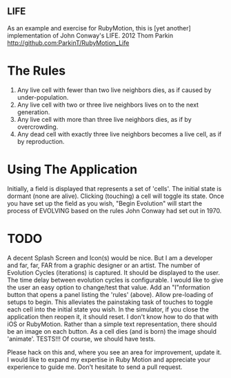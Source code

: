 LIFE
----

As an example and exercise for RubyMotion, this is [yet another] implementation of John Conway's LIFE.
2012 Thom Parkin   http://github.com:ParkinT/RubyMotion_Life

The Rules
=========

1. Any live cell with fewer than two live neighbors dies, as if caused by under-population.
2. Any live cell with two or three live neighbors lives on to the next generation.
3. Any live cell with more than three live neighbors dies, as if by overcrowding.
4. Any dead cell with exactly three live neighbors becomes a live cell, as if by reproduction.

Using The Application
=====================

Initially, a field is displayed that represents a set of 'cells'.  The initial state is dormant (none are alive).
Clicking (touching) a cell will toggle its state.
Once you have set up the field as you wish, "Begin Evolution" will start the process of EVOLVING based on the rules John Conway had set out in 1970.

TODO
====
A decent Splash Screen and Icon(s) would be nice.  But I am a developer and far, far, FAR from a graphic designer or an artist.
The number of Evolution Cycles (iterations) is captured.  It should be displayed to the user.
The time delay between evolution cycles is configurable.  I would like to give the user an easy option to change/test that value.
Add an "I"nformation button that opens a panel listing the 'rules' (above).
Allow pre-loading of setups to begin.  This alleviates the painstaking task of touches to toggle each cell into the initial state you wish.
In the simulator, if you close the application then reopen it, it should reset.  I don't know how to do that with iOS or RubyMotion.
Rather than a simple text representation, there should be an image on each button.
As a cell dies (and is born) the image should 'animate'.
TESTS!!!  Of course, we should have tests.

Please hack on this and, where you see an area for improvement, update it.  I would like to expand my expertise in Ruby Motion and appreciate your experience to guide me.  Don't hesitate to send a pull request.
